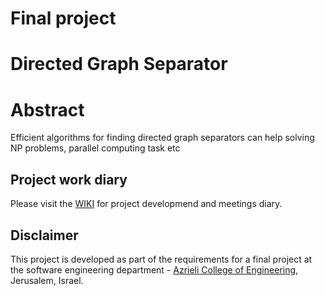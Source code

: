 # Final project
# Directed Graph Separator 
# Abstract
Efficient algorithms for finding directed graph separators can help solving NP problems, parallel computing task etc

## Project work diary
Please visit the [WIKI](https://github.com/AlexShimanovich/FinalProject/wiki) for project developmend and meetings diary.

## Disclaimer
This project is developed as part of the requirements for a final project at the software engineering department - [Azrieli College of Engineering](http://www.jce.ac.il/), Jerusalem, Israel.
